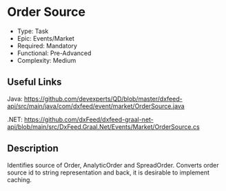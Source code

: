 # Order Source

* Type: Task
* Epic: Events/Market
* Required: Mandatory
* Functional: Pre-Advanced
* Complexity: Medium

## Useful Links

Java:
https://github.com/devexperts/QD/blob/master/dxfeed-api/src/main/java/com/dxfeed/event/market/OrderSource.java

.NET:
https://github.com/dxFeed/dxfeed-graal-net-api/blob/main/src/DxFeed.Graal.Net/Events/Market/OrderSource.cs

## Description

Identifies source of Order, AnalyticOrder and SpreadOrder. Сonverts order source id to string representation and back,
it is desirable to implement caching.
